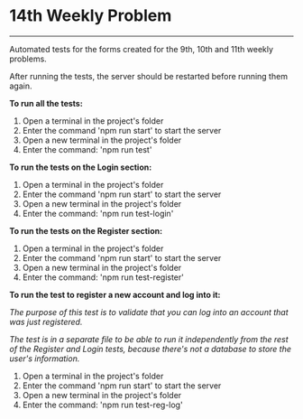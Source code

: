 # 14th Weekly Problem

***

Automated tests for the forms created for the 9th, 10th and 11th weekly problems.

After running the tests, the server should be restarted before running them again.

**To run all the tests:**
1. Open a terminal in the project's folder
2. Enter the command 'npm run start' to start the server
3. Open a new terminal in the project's folder
4. Enter the command: 'npm run test'


**To run the tests on the Login section:**
1. Open a terminal in the project's folder
2. Enter the command 'npm run start' to start the server
3. Open a new terminal in the project's folder
4. Enter the command: 'npm run test-login'


**To run the tests on the Register section:**
1. Open a terminal in the project's folder
2. Enter the command 'npm run start' to start the server
3. Open a new terminal in the project's folder
4. Enter the command: 'npm run test-register'


**To run the test to register a new account and log into it:**

*The purpose of this test is to validate that you can log into an account that was just registered.*

*The test is in a separate file to be able to run it independently from the rest of the Register and Login tests,*
*because there's not a database to store the user's information.*
1. Open a terminal in the project's folder
2. Enter the command 'npm run start' to start the server
3. Open a new terminal in the project's folder
4. Enter the command: 'npm run test-reg-log'